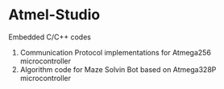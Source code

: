 # Atmel-Studio
Embedded C/C++ codes
1. Communication Protocol implementations for Atmega256 microcontroller
2. Algorithm code for Maze Solvin Bot based on Atmega328P microcontroller
